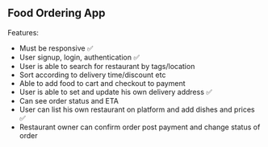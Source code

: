 ## Food Ordering App

Features:

- Must be responsive ✅
- User signup, login, authentication ✅
- User is able to search for restaurant by tags/location
- Sort according to delivery time/discount etc
- Able to add food to cart and checkout to payment
- User is able to set and update his own delivery address ✅
- Can see order status and ETA
- User can list his own restaurant on platform and add dishes and prices ✅
- Restaurant owner can confirm order post payment and change status of order
